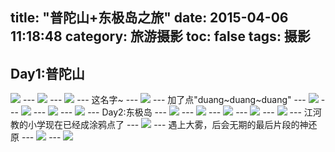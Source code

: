 title: "普陀山+东极岛之旅"
date: 2015-04-06 11:18:48
category: 旅游摄影
toc: false
tags: 摄影
---
Day1:普陀山
---
<img src="http://7xiwo7.com1.z0.glb.clouddn.com/putuoshan1.JPG"/>
---
<img src="http://7xiwo7.com1.z0.glb.clouddn.com/putuoshan2.JPG"/>
---
<img src="http://7xiwo7.com1.z0.glb.clouddn.com/putuoshan3.JPG"/>
---
这名字~
---
<img src="http://7xiwo7.com1.z0.glb.clouddn.com/putuoshan4.JPG"/>
---
加了点"duang~duang~duang"
---
<img src="http://7xiwo7.com1.z0.glb.clouddn.com/putuoshan5.JPG"/>
---
<img src="http://7xiwo7.com1.z0.glb.clouddn.com/putuoshan6.JPG"/>
---
<img src="http://7xiwo7.com1.z0.glb.clouddn.com/putuoshan7.JPG"/>
---
<img src="http://7xiwo7.com1.z0.glb.clouddn.com/putuoshan8.JPG"/>
---
Day2:东极岛
---
<img src="http://7xiwo7.com1.z0.glb.clouddn.com/putuoshan9.JPG"/>
---
<img src="http://7xiwo7.com1.z0.glb.clouddn.com/putuoshan10.JPG"/>
---
<img src="http://7xiwo7.com1.z0.glb.clouddn.com/putuoshan11.JPG"/>
---
<img src="http://7xiwo7.com1.z0.glb.clouddn.com/putuoshan12.JPG"/>
---
<img src="http://7xiwo7.com1.z0.glb.clouddn.com/putuoshan13.JPG"/>
---
江河教的小学现在已经成涂鸦点了
---
<img src="http://7xiwo7.com1.z0.glb.clouddn.com/putuoshan14.JPG"/>
---
遇上大雾，后会无期的最后片段的神还原
---
<img src="http://7xiwo7.com1.z0.glb.clouddn.com/putuoshan15.JPG"/>
---
<img src="http://7xiwo7.com1.z0.glb.clouddn.com/putuoshan16.JPG"/>


